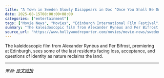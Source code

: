 ```yaml
---
title: "A Town in Sweden Slowly Disappears in Doc ‘Once You Shall Be One of Those Who Lived Long Ago’"
date: 2025-08-15T08:00:00+08:00
categories: ["entertainment"]
tags: ["Movie News", "Movies", "Edinburgh International Film Festival", "international"]
summary: "The kaleidoscopic film from Alexander Rynéus and Per Bifrost, premiering at Edinburgh, sees some of the last residents facing loss, acceptance, and questions of identity as nature reclaims the land."
source_url: "https://www.hollywoodreporter.com/movies/movie-news/sweden-documentary-disappearing-mining-town-edinburgh-2025-1236343699/"
---
```


The kaleidoscopic film from Alexander Rynéus and Per Bifrost, premiering at Edinburgh, sees some of the last residents facing loss, acceptance, and questions of identity as nature reclaims the land.

---

*来源: [原文链接](https://www.hollywoodreporter.com/movies/movie-news/sweden-documentary-disappearing-mining-town-edinburgh-2025-1236343699/)*
